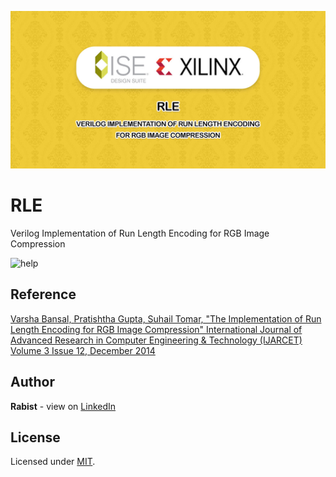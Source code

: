 ![catalog](docs/catalog.jpg)

# RLE

Verilog Implementation of Run Length Encoding for RGB Image Compression

![help](docs/help.gif)

## Reference
[Varsha Bansal, Pratishtha Gupta, Suhail Tomar, "The Implementation of Run Length Encoding for RGB Image Compression" International Journal of Advanced Research in Computer Engineering & Technology (IJARCET) Volume 3 Issue 12, December 2014](docs/reference-paper.pdf)

## Author
**Rabist** - view on [LinkedIn](https://www.linkedin.com/in/rabist)

## License
Licensed under [MIT](LICENSE).